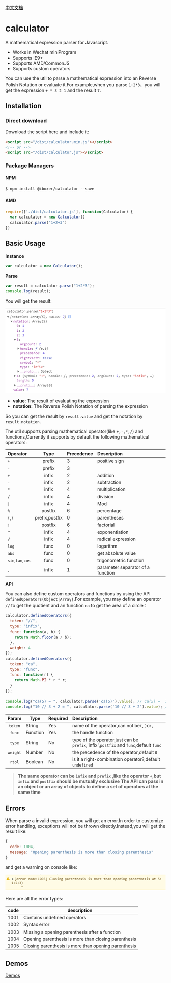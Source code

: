 [中文文档](./README_CN.md)

# calculator
A mathematical expression parser for Javascript.

+ Works in Wechat miniProgram
+ Supports IE9+
+ Supports AMD/CommonJS
+ Supports custom operators

You can use the util to parse a mathematical expression into an Reverse Polish Notation or evaluate it.For example,when you parse `1+2*3`，you will get the expression `+ * 3 2 1` and the result `7`.

## Installation

### Direct download

Download the script  here and include it:

```html
<script src="/dist/calculator.min.js"></script>
<!-- or -->
<script src="/dist/calculator.js"></script>
```

### Package Managers

#### NPM

```shell
$ npm install @iboxer/calculator --save
```

#### AMD

```javascript
require(['./dist/calculator.js'], function(Calculator) {
  var calculator = new Calculator()
  calculator.parse("1+2+3")
})
```

## Basic Usage

**Instance**

```javascript
var calculator = new Calculator();

```

**Parse**

```javascript
var result = calculator.parse("1+2*3");
console.log(result);
```
You will get the result:

![](./images/result.png)

+ **value**: The result of evaluating the expression
+ **notation:** The Reverse Polish Notation of parsing the expression

So you can get the result by `result.value` and get the notation by `result.notation`.

The util supports parsing mathematical operator(like `+,-,*,/`) and functions,Currently it supports by default the following mathematical operators:

|Operator|Type  |Precedence |Description|
|:-------|:----:|------|:----------|
|`+`      |prefix |3|positive sign|
|`-`       |prefix|3|      |negative sign|
|`+`       |infix|2     |addition   |
|`-`       |infix|2      |subtraction|
|`*`       |infix|4      |multiplication|
|`/`      |infix|4      |division|
|`\|`       |infix|4      |Mod|
|`%`       |postfix|6      |percentage|
|`(`,`)`      |prefix,postfix |0     |parentheses|
|`!`       |postfix|6      |factorial|
|`^`       |infix|4      |exponentiation|
|`√`       |infix|4      |radical expression|
|`log`     |func |0     |logarithm|
|`abs`     |func |0     |get absolute value|
|`sin`,`tan`,`cos`|func|0    |trigonometric function|
|`,`          |infix|1     |parameter separator of a function|


**API**

You can also define custom operators and functions by using the API `definedOperators(Object|Array)`.For example, you may define an operator `//` to get the quotient and an function `ca` to get the area of a circle：

```javascript
calculator.definedOperators({
  token: "//",
  type: "infix",
  func: function(a, b) {
    return Math.floor(a / b);
  },
  weight: 4
});
calculator.definedOperators({
  token: "ca",
  type: "func",
  func: function(r) {
    return Math.PI * r * r;
  }
});

console.log("ca(5) = ", calculator.parse('ca(5)').value); // ca(5) =  78.53981633974483
console.log("10 // 3 + 2 = ", calculator.parse('10 // 3 + 2').value); // 10 // 3 + 2 = 5
```

|Param |  Type  | Required | Description |
|:------:|---|---- |:----------|
|`token` | String  | Yes   |name of the operator,can not be`(`, `)`or`,`|
|`func`  | Function  |  Yes  |the handle function |
|`type`  | String  | No   |type of the operator,just can be `prefix`,'infix',`postfix` and `func`,default `func` |
|`weight` | Number  | No   |the precedence of the operator,default `0`|
|`rtol`   |Boolean   | No   |is it a right-combination operator?,default `undefined`|

> **The same operator can be `infix` and `prefix` ,like the operator `+`,but `infix` and `postfix` should be mutually exclusive**
> **The API can pass in an object or an array of objects to define a set of operators at the same time**


## Errors

When parse a invalid expression, you will get an error.In order to customize error handling, exceptions will not be thrown directly.Instead,you will get the result like:

```javascript
{
  code: 1004,
  message: "Opening parenthesis is more than closing parenthesis"
}
```
and get a warning on console like:

![](./images/error.png)

Here are all the error types:

| code | description|
|:----:|--------|
|1001|Contains undefined operators|
|1002|Syntax error|
|1003|Missing a opening parenthesis after a function|
|1004|Opening parenthesis is more than closing parenthesis|
|1005|Closing parenthesis is more than opening parenthesis|

## Demos

[Demos](./test/index.html)

